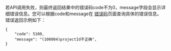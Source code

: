 若API调用失败，则最终返回结果中的错误码code不为0，message字段会显示详细错误信息。您可以根据code和message在 [错误码](/document/api/406/5903)页面查询具体的错误信息。
错误返回示例如下：

```
{
    "code": 5100,
    "message": "(100004)projectId不正确",
}
```
